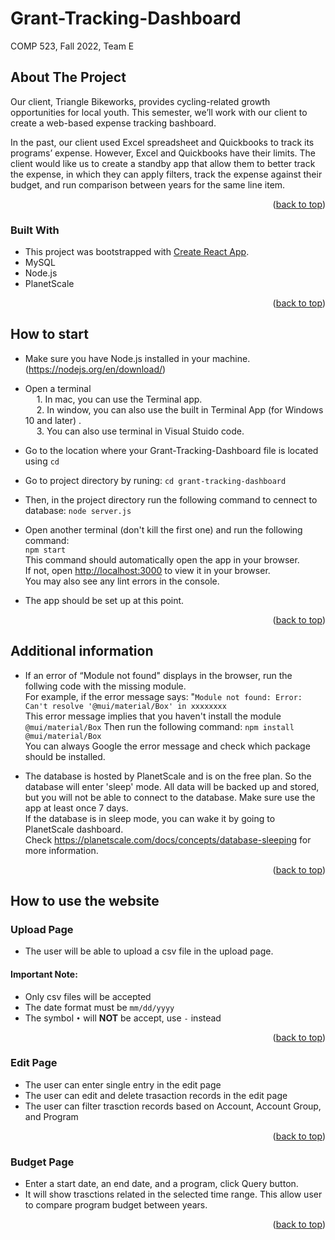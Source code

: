 # Grant-Tracking-Dashboard
COMP 523, Fall 2022, Team E

## About The Project
Our client, Triangle Bikeworks, provides cycling-related growth opportunities for local youth. This semester, we’ll work with our client to create a web-based expense tracking bashboard.

In the past, our client used Excel spreadsheet and Quickbooks to track its programs’ expense. However, Excel and Quickbooks have their limits. The client would like us to create a standby app that allow them to better track the expense, in which they can apply filters, track the expense against their budget, and run comparison between years for the same line item.

<p align="right">(<a href="#readme-top">back to top</a>)</p>


### Built With

* This project was bootstrapped with [Create React App](https://github.com/facebook/create-react-app).
* MySQL 
* Node.js 
* PlanetScale
<p align="right">(<a href="#readme-top">back to top</a>)</p>


## How to start
* Make sure you have Node.js installed in your machine. (https://nodejs.org/en/download/)
* Open a terminal\
&emsp; 1. In mac, you can use the Terminal app.\
&emsp; 2. In window, you can also use the built in Terminal App (for Windows 10 and later) . \
&emsp; 3. You can also use terminal in Visual Stuido code.

* Go to the location where your Grant-Tracking-Dashboard file is located using `cd` 
* Go to project directory by runing: `cd grant-tracking-dashboard`
* Then, in the project directory run the following command to cennect to database\: 
 `node server.js`

* Open another terminal (don't kill the first one) and run the following command: \
 `npm start`\
This command should automatically open the app in your browser.\
If not, open [http://localhost:3000](http://localhost:3000) to view it in your browser.\
You may also see any lint errors in the console.

* The app should be set up at this point.
<p align="right">(<a href="#readme-top">back to top</a>)</p>

## Additional information

* If an error of “Module not found" displays in the browser, run the follwing code with the missing module. \
  For example, if the error message says: "`Module not found: Error: Can't resolve '@mui/material/Box' in xxxxxxxx`\
  This error message implies that you haven't install the module `@mui/material/Box`
  Then run the following command: ` npm install @mui/material/Box `  
  You can always Google the error message and check which package should be installed.
  
* The database is hosted by PlanetScale and is on the free plan. So the database will enter 'sleep' mode. All data will be backed up and stored, but you will not be able to connect to the database. Make sure use the app at least once 7 days. \
  If the database is in sleep mode, you can wake it by going to PlanetScale dashboard.\
  Check https://planetscale.com/docs/concepts/database-sleeping for more information.

<p align="right">(<a href="#readme-top">back to top</a>)</p>

## How to use the website

### Upload Page
* The user will be able to upload a csv file in the upload page.

####  Important Note: 
* Only csv files will be accepted 
* The date format must be `mm/dd/yyyy`
* The symbol `•` will **NOT** be accept, use `-` instead 

<p align="right">(<a href="#readme-top">back to top</a>)</p>


### Edit Page 
* The user can enter single entry in the edit page
* The user can edit and delete trasaction records in the edit page
* The user can filter trasction records based on Account, Account Group, and Program 

<p align="right">(<a href="#readme-top">back to top</a>)</p>

### Budget Page
* Enter a start date, an end date, and a program, click Query button. 
* It will show trasctions related in the selected time range. This allow user to compare program budget between years.

<p align="right">(<a href="#readme-top">back to top</a>)</p>
